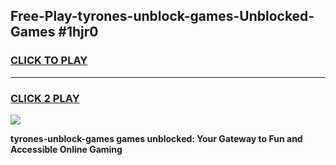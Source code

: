 
## Free-Play-tyrones-unblock-games-Unblocked-Games #1hjr0
<h3>
<a href="https://news.freeplayer.one?title=tyrones-unblock-games&ref=8M">CLICK TO PLAY</a></h3>
<hr>

<h3>
<a href="https://news.freeplayer.one?title=tyrones-unblock-games&ref=8M">CLICK 2 PLAY</a>
  
</h3>

<a href="https://news.freeplayer.one?title=tyrones-unblock-games&ref=8M"><img src="https://clearcache.store/games.png"></a>


**tyrones-unblock-games games unblocked: Your Gateway to Fun and Accessible Online Gaming**
